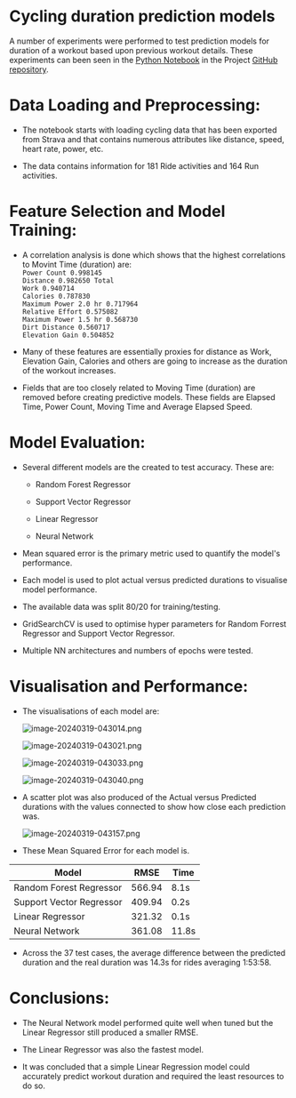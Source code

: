 # Cycling duration prediction models

A number of experiments were performed to test prediction models for duration of a workout based upon previous workout details. These experiments can been seen in the [Python Notebook](https://github.com/redbackoperations/Projects/blob/main/Sports%20Performance%20Analysis/frontend/Cycling%20Analysis/Duration%20Prediction.ipynb) in the Project [GitHub repository](https://github.com/redbackoperations/Projects/blob/main/Sports%20Performance%20Analysis/frontend/).

# **Data Loading and Preprocessing**:

*   The notebook starts with loading cycling data that has been exported from Strava and that contains numerous attributes like distance, speed, heart rate, power, etc.
    
*   The data contains information for 181 Ride activities and 164 Run activities.
    

# **Feature Selection and Model Training**:

*   A correlation analysis is done which shows that the highest correlations to Movint Time (duration) are:  
    `Power Count 0.998145`  
    `Distance 0.982650 Total`  
    `Work 0.940714`  
    `Calories 0.787830`  
    `Maximum Power 2.0 hr 0.717964`  
    `Relative Effort 0.575082`  
    `Maximum Power 1.5 hr 0.568730`  
    `Dirt Distance 0.560717`  
    `Elevation Gain 0.504852`
    
*   Many of these features are essentially proxies for distance as Work, Elevation Gain, Calories and others are going to increase as the duration of the workout increases.
    
*   Fields that are too closely related to Moving Time (duration) are removed before creating predictive models. These fields are Elapsed Time, Power Count, Moving Time and Average Elapsed Speed.
    

# **Model Evaluation**:

*   Several different models are the created to test accuracy. These are:
    
    *   Random Forest Regressor
        
    *   Support Vector Regressor
        
    *   Linear Regressor
        
    *   Neural Network
        
*   Mean squared error is the primary metric used to quantify the model's performance.
    
*   Each model is used to plot actual versus predicted durations to visualise model performance.
    
*   The available data was split 80/20 for training/testing.
    
*   GridSearchCV is used to optimise hyper parameters for Random Forrest Regressor and Support Vector Regressor.
    
*   Multiple NN architectures and numbers of epochs were tested.
    

# **Visualisation and Performance**:

*   The visualisations of each model are:
    
    ![image-20240319-043014.png](./attachments/image-20240319-043014.png)
    
    ![image-20240319-043021.png](./attachments/image-20240319-043021.png)
    
    ![image-20240319-043033.png](./attachments/image-20240319-043033.png)
    
    ![image-20240319-043040.png](./attachments/image-20240319-043040.png)
    
*   A scatter plot was also produced of the Actual versus Predicted durations with the values connected to show how close each prediction was.
    
    ![image-20240319-043157.png](./attachments/image-20240319-043157.png)
    
*   These Mean Squared Error for each model is.
    

| **Model** | **RMSE** | **Time** |
| --- | --- | --- |
| Random Forest Regressor | 566.94 | 8.1s |
| Support Vector Regressor | 409.94 | 0.2s |
| Linear Regressor | 321.32 | 0.1s |
| Neural Network | 361.08 | 11.8s |

*   Across the 37 test cases, the average difference between the predicted duration and the real duration was 14.3s for rides averaging 1:53:58.
    

# **Conclusions**:

*   The Neural Network model performed quite well when tuned but the Linear Regressor still produced a smaller RMSE.
    
*   The Linear Regressor was also the fastest model.
    
*   It was concluded that a simple Linear Regression model could accurately predict workout duration and required the least resources to do so.